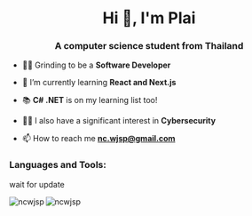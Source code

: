 <h1 align="center">Hi 👋, I'm Plai</h1>
<h3 align="center">A computer science student from Thailand</h3>

- 💪🏻 Grinding to be a **Software Developer**

- 🌱 I’m currently learning **React and Next.js**

- 📚  **C# .NET** is on my learning list too!

- 🧑‍💻 I also have a significant interest in **Cybersecurity**

- 📫 How to reach me **nc.wjsp@gmail.com**


<h3 align="left">Languages and Tools:</h3>
wait for update

<p><img align="left" src="https://github-readme-stats.vercel.app/api/top-langs?username=ncwjsp&show_icons=true&locale=en&layout=compact" alt="ncwjsp" /></p>

<p><img align="center" src="https://github-readme-streak-stats.herokuapp.com/?user=ncwjsp&" alt="ncwjsp" /></p>
